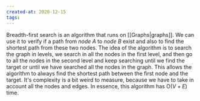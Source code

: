 ```yaml
---
created-at: 2020-12-15
tags:
---
```

Breadth-first search is an algorithm that runs on [[Graphs|graphs]]. We can use it to verify if a path from *node A* to *node B* exist and also to find the shortest path from these two nodes.
The idea of the algorithm is to search the graph in levels, we search in all the nodes in the first level, and then go to all the nodes in the second level and keep searching until we find the target or until we have searched all the nodes in the graph. This allows the algorithm to always find the shortest path between the first node and the target.
It's complexity is  a bit weird to measure, because we have to take in account all the nodes and edges. In essence, this algorithm has $\text{O}(V+E)$ time.